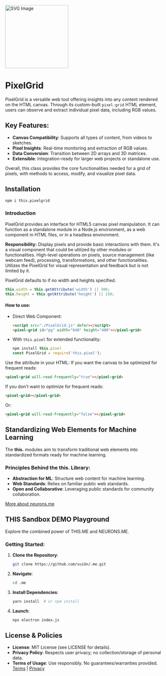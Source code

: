<img src="https://suign.github.io/PixelGrid/8-bit_pixel_art_icon_for_a_web_application_named_pixelgrid.me._The_icon_a_cube_representing_an_RGB_image_that_is_pixel.png" alt="SVG Image" width="203">

# PixelGrid
PixelGrid is a versatile web tool offering insights into any content rendered on the HTML canvas. Through its custom-built `pixel-grid` HTML element, users can observe and extract individual pixel data, including RGB values.

## **Key Features:**

- **Canvas Compatibility**: Supports all types of content, from videos to sketches.
- **Pixel Insights**: Real-time monitoring and extraction of RGB values.
- **Data Conversion**: Transition between 2D arrays and 3D matrices.
- **Extensible**: Integration-ready for larger web projects or standalone use.

Overall, this class provides the core functionalities needed for a grid of pixels, with methods to access, modify, and visualize pixel data.

## Installation
```bash
npm i this.pixelgrid
```

### Introduction

PixelGrid provides an interface for HTML5 canvas pixel manipulation. It can function as a standalone module in a Node.js environment, as a web component in HTML files, or in a headless environment.

**Responsibility:** Display pixels and provide basic interactions with them.
It's a visual component that could be utilized by other modules or functionalities.
High-level operations on pixels, source management (like webcam feed), processing, transformations, and other functionalities.
Utilizes the PixelGrid for visual representation and feedback but is not limited by it.

PixelGrid defaults to if no width and heights specified.

```js
this.width = this.getAttribute('width') || 300;
this.height = this.getAttribute('height') || 150;
```

#### **How to use:**
- Direct Web Component:

  ```html
  <script src="./PixelGrid.js" defer></script>
  <pixel-grid id="pg" width="640" height="480"></pixel-grid>
  ```

- With `this.pixel` for extended functionality:

  ```javascript
  npm install this.pixel
  const PixelGrid = require('this.pixel');
  ```

Use the attribute in your HTML:
If you want the canvas to be optimized for frequent reads:

```html
<pixel-grid will-read-frequently="true"></pixel-grid>
```

If you don't want to optimize for frequent reads:

```html
<pixel-grid></pixel-grid>
```

Or:

```html
<pixel-grid will-read-frequently="false"></pixel-grid>
```



## Standardizing Web Elements for Machine Learning

The **this.** modules aim to transform traditional web elements into standardized formats ready for machine learning.

### Principles Behind the this. Library:

- **Abstraction for ML**: Structure web content for machine learning.
- **Web Standards**: Relies on familiar public web standards.
- **Open and Collaborative**: Leveraging public standards for community collaboration.

[More about neurons.me](https://www.neurons.me/)

## THIS Sandbox DEMO Playground

Explore the combined power of THIS.ME and NEURONS.ME.

### Getting Started:

1. **Clone the Repository**:

   ```bash
   git clone https://github.com/suiGn/.me.git
   ```

2. **Navigate**:

   ```bash
   cd .me
   ```

3. **Install Dependencies**:

   ```bash
   yarn install  # or npm install
   ```

4. **Launch**:

   ```bash
   npx electron index.js
   ```

## License & Policies

- **License**: MIT License (see LICENSE for details).
- **Privacy Policy**: Respects user privacy; no collection/storage of personal data.
- **Terms of Usage**: Use responsibly. No guarantees/warranties provided. [Terms](https://www.neurons.me/terms-of-use) | [Privacy](https://www.neurons.me/privacy-policy)